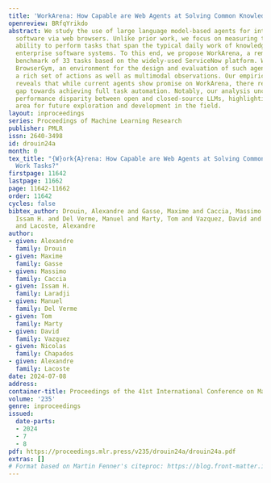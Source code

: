 ```yaml
---
title: 'WorkArena: How Capable are Web Agents at Solving Common Knowledge Work Tasks?'
openreview: BRfqYrikdo
abstract: We study the use of large language model-based agents for interacting with
  software via web browsers. Unlike prior work, we focus on measuring the agents’
  ability to perform tasks that span the typical daily work of knowledge workers utilizing
  enterprise software systems. To this end, we propose WorkArena, a remote-hosted
  benchmark of 33 tasks based on the widely-used ServiceNow platform. We also introduce
  BrowserGym, an environment for the design and evaluation of such agents, offering
  a rich set of actions as well as multimodal observations. Our empirical evaluation
  reveals that while current agents show promise on WorkArena, there remains a considerable
  gap towards achieving full task automation. Notably, our analysis uncovers a significant
  performance disparity between open and closed-source LLMs, highlighting a critical
  area for future exploration and development in the field.
layout: inproceedings
series: Proceedings of Machine Learning Research
publisher: PMLR
issn: 2640-3498
id: drouin24a
month: 0
tex_title: "{W}ork{A}rena: How Capable are Web Agents at Solving Common Knowledge
  Work Tasks?"
firstpage: 11642
lastpage: 11662
page: 11642-11662
order: 11642
cycles: false
bibtex_author: Drouin, Alexandre and Gasse, Maxime and Caccia, Massimo and Laradji,
  Issam H. and Del Verme, Manuel and Marty, Tom and Vazquez, David and Chapados, Nicolas
  and Lacoste, Alexandre
author:
- given: Alexandre
  family: Drouin
- given: Maxime
  family: Gasse
- given: Massimo
  family: Caccia
- given: Issam H.
  family: Laradji
- given: Manuel
  family: Del Verme
- given: Tom
  family: Marty
- given: David
  family: Vazquez
- given: Nicolas
  family: Chapados
- given: Alexandre
  family: Lacoste
date: 2024-07-08
address:
container-title: Proceedings of the 41st International Conference on Machine Learning
volume: '235'
genre: inproceedings
issued:
  date-parts:
  - 2024
  - 7
  - 8
pdf: https://proceedings.mlr.press/v235/drouin24a/drouin24a.pdf
extras: []
# Format based on Martin Fenner's citeproc: https://blog.front-matter.io/posts/citeproc-yaml-for-bibliographies/
---
```

